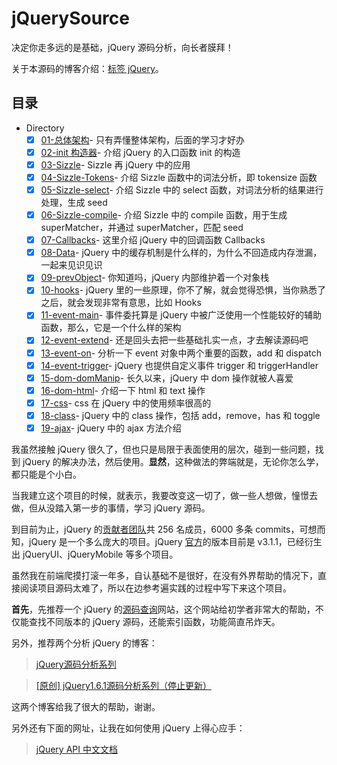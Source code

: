# jQuerySource
决定你走多远的是基础，jQuery 源码分析，向长者膜拜！

关于本源码的博客介绍：[标签 jQuery](http://yuren.space/blog/tags/jQuery/)。

## 目录

- Directory
  + [x] [01-总体架构](https://github.com/songjinzhong/JQuerySource/tree/master/01-%E6%80%BB%E4%BD%93%E6%9E%B6%E6%9E%84)- 只有弄懂整体架构，后面的学习才好办
  + [x] [02-init 构造器](https://github.com/songjinzhong/JQuerySource/tree/master/02-init%E6%9E%84%E9%80%A0%E5%99%A8)- 介绍 jQuery 的入口函数 init 的构造
  + [x] [03-Sizzle](https://github.com/songjinzhong/JQuerySource/tree/master/03-Sizzle)- Sizzle 再 jQuery 中的应用
  + [x] [04-Sizzle-Tokens](https://github.com/songjinzhong/JQuerySource/tree/master/04-Sizzle-Tokens)- 介绍 Sizzle 函数中的词法分析，即 tokensize 函数
  + [x] [05-Sizzle-select](https://github.com/songjinzhong/JQuerySource/tree/master/05-Sizzle-select)- 介绍 Sizzle 中的 select 函数，对词法分析的结果进行处理，生成 seed
  + [x] [06-Sizzle-compile](https://github.com/songjinzhong/JQuerySource/tree/master/06-Sizzle-compile)- 介绍 Sizzle 中的 compile 函数，用于生成 superMatcher，并通过 superMatcher，匹配 seed
  + [x] [07-Callbacks](https://github.com/songjinzhong/JQuerySource/tree/master/07-Callbacks)- 这里介绍 jQuery 中的回调函数 Callbacks
  + [x] [08-Data](https://github.com/songjinzhong/JQuerySource/tree/master/08-Data)- jQuery 中的缓存机制是什么样的，为什么不回造成内存泄漏，一起来见识见识
  + [x] [09-prevObject](https://github.com/songjinzhong/JQuerySource/tree/master/09-prevObject)- 你知道吗，jQuery 内部维护着一个对象栈
  + [x] [10-hooks](https://github.com/songjinzhong/JQuerySource/tree/master/10-hooks)- jQuery 里的一些原理，你不了解，就会觉得恐惧，当你熟悉了之后，就会发现非常有意思，比如 Hooks
  + [x] [11-event-main](https://github.com/songjinzhong/JQuerySource/tree/master/11-event-main)- 事件委托算是 jQuery 中被广泛使用一个性能较好的辅助函数，那么，它是一个什么样的架构
  + [x] [12-event-extend](https://github.com/songjinzhong/JQuerySource/tree/master/12-event-extend)- 还是回头去把一些基础扎实一点，才去解读源码吧
  + [x] [13-event-on](https://github.com/songjinzhong/JQuerySource/tree/master/13-event-on)- 分析一下 event 对象中两个重要的函数，add 和 dispatch
  + [x] [14-event-trigger](https://github.com/songjinzhong/JQuerySource/tree/master/14-event-trigger)- jQuery 也提供自定义事件 trigger 和 triggerHandler
  + [x] [15-dom-domManip](https://github.com/songjinzhong/JQuerySource/tree/master/15-dom-domManip)- 长久以来，jQuery 中 dom 操作就被人喜爱
  + [x] [16-dom-html](https://github.com/songjinzhong/JQuerySource/tree/master/16-dom-html)- 介绍一下 html 和 text 操作
  + [x] [17-css](https://github.com/songjinzhong/JQuerySource/tree/master/17-css)- css 在 jQuery 中的使用频率很高的
  + [x] [18-class](https://github.com/songjinzhong/JQuerySource/tree/master/18-class)- jQuery 中的 class 操作，包括 add，remove，has 和 toggle
  + [x] [19-ajax](https://github.com/songjinzhong/JQuerySource/tree/master/19-ajax)- jQuery 中的 ajax 方法介绍

我虽然接触 jQuery 很久了，但也只是局限于表面使用的层次，碰到一些问题，找到 jQuery 的解决办法，然后使用。**显然**，这种做法的弊端就是，无论你怎么学，都只能是个小白。

当我建立这个项目的时候，就表示，我要改变这一切了，做一些人想做，憧憬去做，但从没踏入第一步的事情，学习 jQuery 源码。

到目前为止，jQuery 的[贡献者团队](https://github.com/jquery/jquery)共 256 名成员，6000 多条 commits，可想而知，jQuery 是一个多么庞大的项目。jQuery [官方](https://jquery.com/)的版本目前是 v3.1.1，已经衍生出 jQueryUI、jQueryMobile 等多个项目。

虽然我在前端爬摸打滚一年多，自认基础不是很好，在没有外界帮助的情况下，直接阅读项目源码太难了，所以在边参考遍实践的过程中写下来这个项目。

**首先**，先推荐一个 jQuery 的[源码查询](http://james.padolsey.com/jquery/)网站，这个网站给初学者非常大的帮助，不仅能查找不同版本的 jQuery 源码，还能索引函数，功能简直吊炸天。

另外，推荐两个分析 jQuery 的博客：

>[jQuery源码分析系列](http://www.cnblogs.com/aaronjs/p/3279314.html)

>[[原创] jQuery1.6.1源码分析系列（停止更新）](http://www.cnblogs.com/nuysoft/archive/2011/11/14/2248023.html)

这两个博客给我了很大的帮助，谢谢。

另外还有下面的网址，让我在如何使用 jQuery 上得心应手：

>[jQuery API 中文文档](http://www.css88.com/jqapi-1.9/)